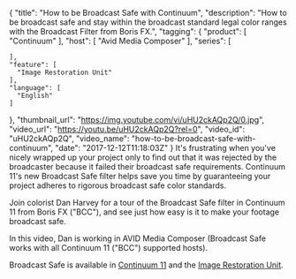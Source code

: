 {
  "title": "How to be Broadcast Safe with Continuum",
  "description": "How to be broadcast safe and stay within the broadcast standard legal color ranges with the Broadcast Filter from Boris FX.",
  "tagging": {
    "product": [
      "Continuum"
    ],
    "host": [
      "Avid Media Composer"
    ],
    "series": [

    ],
    "feature": [
      "Image Restoration Unit"
    ],
    "language": [
      "English"
    ]
  },
  "thumbnail_url": "https://img.youtube.com/vi/uHU2ckAQp2Q/0.jpg",
  "video_url": "https://youtu.be/uHU2ckAQp2Q?rel=0",
  "video_id": "uHU2ckAQp2Q",
  "video_name": "how-to-be-broadcast-safe-with-continuum",
  "date": "2017-12-12T11:18:03Z"
}
It's frustrating when you've nicely wrapped up your project only to find out that it was rejected by the broadcaster because it failed their broadcast safe requirements. Continuum 11's new Broadcast Safe filter helps save you time by guaranteeing your project adheres to rigorous broadcast safe color standards.   

Join colorist Dan Harvey for a tour of the Broadcast Safe filter in Continuum 11 from Boris FX ("BCC"), and see just how easy is it to make your footage broadcast safe.

In this video, Dan is working in AVID Media Composer (Broadcast Safe works with all Continuum 11 ("BCC") supported hosts).

Broadcast Safe is available in [Continuum 11](/products/continuum/) and the [Image Restoration Unit](/products/continuum-units/image-restoration/).
